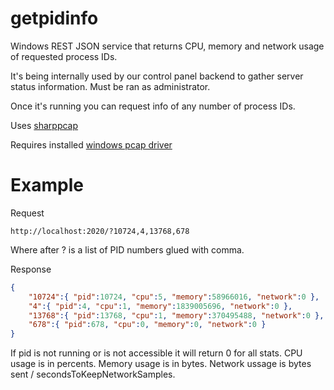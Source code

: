 # getpidinfo

Windows REST JSON service that returns CPU, memory and network usage of requested process IDs.

It's being internally used by our control panel backend to gather server status information.
Must be ran as administrator.

Once it's running you can request info of any number of process IDs.

Uses [sharppcap](https://github.com/chmorgan/sharppcap)

Requires installed [windows pcap driver](https://www.winpcap.org/install/)

# Example

Request
```http
http://localhost:2020/?10724,4,13768,678
```
Where after ? is a list of PID numbers glued with comma.

Response
```json
{
	"10724":{ "pid":10724, "cpu":5, "memory":58966016, "network":0 },
	"4":{ "pid":4, "cpu":1, "memory":1839005696, "network":0 },
	"13768":{ "pid":13768, "cpu":1, "memory":370495488, "network":0 },
	"678":{ "pid":678, "cpu":0, "memory":0, "network":0 }
}
```

If pid is not running or is not accessible it will return 0 for all stats.
CPU usage is in percents.
Memory usage is in bytes.
Network ussage is bytes sent / secondsToKeepNetworkSamples.
